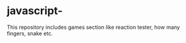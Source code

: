 # javascript-
This repository includes games section like reaction tester, how many fingers, snake etc.
